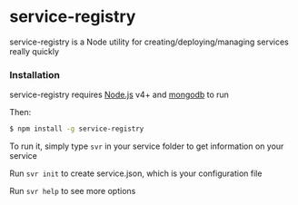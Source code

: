 # service-registry

service-registry is a Node utility for creating/deploying/managing services really quickly

### Installation

service-registry requires [Node.js](https://nodejs.org/) v4+ and [mongodb](https://www.mongodb.com/download-center) to run

Then:

```sh
$ npm install -g service-registry
```

To run it, simply type ```svr``` in your service folder to get information on your service

Run ```svr init``` to create service.json, which is your configuration file

Run ```svr help``` to see more options